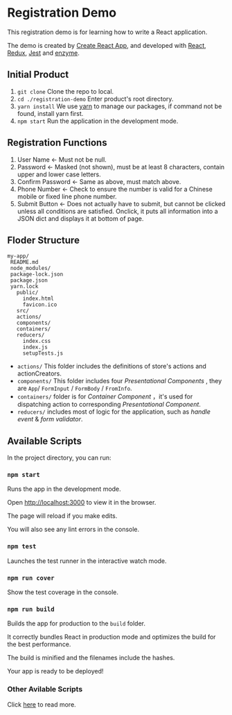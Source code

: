 # Registration Demo

This registration demo is for learning how to write a React application.

The demo is created by [Create React App](https://github.com/facebookincubator/create-react-app), and developed with [React](https://reactjs.org/), [Redux](https://redux.js.org/), [Jest](https://facebook.github.io/jest/) and [enzyme](https://github.com/airbnb/enzyme).

## Initial Product

1. `git clone`  Clone the repo to local.
2. `cd ./registration-demo`  Enter product's root directory.
3. `yarn install`  We use [yarn](https://yarnpkg.com) to manage our packages, if command not be found, install yarn first.
4. `npm start`  Run the application in the development mode.

## Registration Functions

1. User Name ← Must not be null.
2. Password ← Masked (not shown), must be at least 8 characters, contain upper and lower case letters.
3. Confirm Password ← Same as above, must match above.
4. Phone Number ← Check to ensure the number is valid for a Chinese mobile or fixed line phone number.
5. Submit Button ← Does not actually have to submit, but cannot be clicked unless all conditions are satisfied. Onclick, it puts all information into a JSON dict and displays it at bottom of page.

## Floder Structure

```
my-app/
 README.md
 node_modules/
 package-lock.json
 package.json
 yarn.lock
   public/
     index.html
     favicon.ico
   src/
   actions/
   components/
   containers/
   reducers/
     index.css
     index.js
     setupTests.js
```

- `actions/` This folder includes the definitions of store's actions and actionCreators.
- `components/` This folder includes four *Presentational Components* , they are `App`/ `FormInput` / `FormBody` / `FromInfo`.
- `containers/` folder is for *Container Component* ，it's used for dispatching action to corresponding *Presentational Component*.
- `reducers/` includes most of logic for the application, such as *handle event* & *form validator*.

## Available Scripts

In the project directory, you can run:

### `npm start`

Runs the app in the development mode.

Open [http://localhost:3000](http://localhost:3000) to view it in the browser.

The page will reload if you make edits.

You will also see any lint errors in the console.

### `npm test`

Launches the test runner in the interactive watch mode.

### `npm run cover`

Show the test coverage in the console.

### `npm run build`

Builds the app for production to the `build` folder.

It correctly bundles React in production mode and optimizes the build for the best performance.

The build is minified and the filenames include the hashes.

Your app is ready to be deployed!

### Other Avilable Scripts

Click [here](https://github.com/facebookincubator/create-react-app/blob/master/packages/react-scripts/template/README.md#available-scripts) to read more.